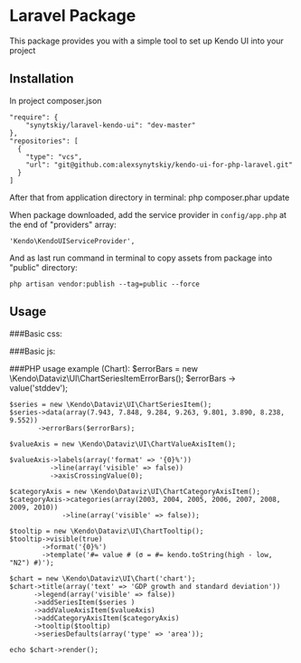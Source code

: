 # Laravel Package

This package provides you with a simple tool to set up Kendo UI into your project

## Installation

In project composer.json

    "require": {
	    "synytskiy/laravel-kendo-ui": "dev-master"
	},
    "repositories": [
	  {
		"type": "vcs",
		"url": "git@github.com:alexsynytskiy/kendo-ui-for-php-laravel.git"
	  }
	]
    
After that from application directory in terminal:
    php composer.phar update
    
When package downloaded, add the service provider in `config/app.php` at the end of "providers" array:

    'Kendo\KendoUIServiceProvider',
    
And as last run command in terminal to copy assets from package into "public" directory:

    php artisan vendor:publish --tag=public --force

## Usage

###Basic css:
    <link href="{{ asset('vendor/synytskiy/css/web/kendo.common.min.css') }}" rel="stylesheet" />
    <link href="{{ asset('vendor/synytskiy/css/web/kendo.default.min.css') }}" rel="stylesheet" />

###Basic js:
    <script src="{{ asset('vendor/synytskiy/js/jquery.min.js') }}"></script>
    <script src="{{ asset('vendor/synytskiy/js/kendo.all.min.js') }}"></script>
 
###PHP usage example (Chart):
    $errorBars = new \Kendo\Dataviz\UI\ChartSeriesItemErrorBars();
    $errorBars -> value('stddev');

    $series = new \Kendo\Dataviz\UI\ChartSeriesItem();
    $series->data(array(7.943, 7.848, 9.284, 9.263, 9.801, 3.890, 8.238, 9.552))
           ->errorBars($errorBars);

    $valueAxis = new \Kendo\Dataviz\UI\ChartValueAxisItem();

    $valueAxis->labels(array('format' => '{0}%'))
              ->line(array('visible' => false))
              ->axisCrossingValue(0);

    $categoryAxis = new \Kendo\Dataviz\UI\ChartCategoryAxisItem();
    $categoryAxis->categories(array(2003, 2004, 2005, 2006, 2007, 2008, 2009, 2010))
                 ->line(array('visible' => false));

    $tooltip = new \Kendo\Dataviz\UI\ChartTooltip();
    $tooltip->visible(true)
            ->format('{0}%')
            ->template('#= value # (σ = #= kendo.toString(high - low, "N2") #)');

    $chart = new \Kendo\Dataviz\UI\Chart('chart');
    $chart->title(array('text' => 'GDP growth and standard deviation'))
          ->legend(array('visible' => false))
          ->addSeriesItem($series )
          ->addValueAxisItem($valueAxis)
          ->addCategoryAxisItem($categoryAxis)
          ->tooltip($tooltip)
          ->seriesDefaults(array('type' => 'area'));

    echo $chart->render();